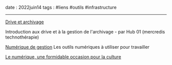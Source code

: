 date : 2022juin14
tags : #liens #outils #infrastructure

---------

[Drive et archivage](https://docs.google.com/presentation/d/1DFWA79zV0nNLDcWTdPRfT8gn8mO7cnr3N2prl1ZUcfM/edit#slide=id.gef16b3becb_1_81)

Introduction aux drive et à la gestion de l'archivage - par Hub 01 (mercredis technothérapie)

[Numérique de gestion](https://docs.google.com/presentation/d/1G5JvUgfwx58aAk1-rOlqsbXeew-EGwFKuw_pJATkRrA/edit#slide=id.g5e484ff567_0_3180)
Les outils numériques à utiliser pour travailler

[Le numérique, une formidable occasion pour la culture](https://www.hub01.org/le-numerique-une-formidable-occasion-pour-la-culture/)